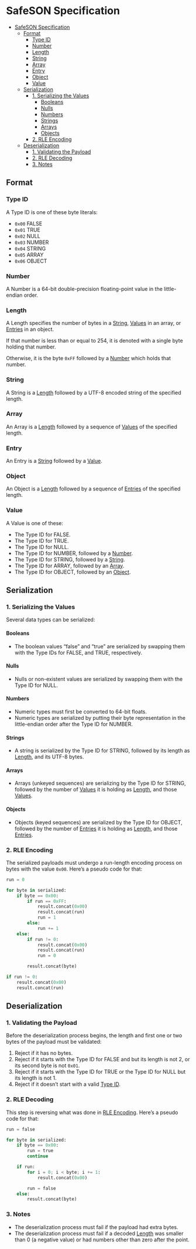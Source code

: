 # SafeSON Specification

- [SafeSON Specification](#safeson-specification)
  - [Format](#format)
    - [Type ID](#type-id)
    - [Number](#number)
    - [Length](#length)
    - [String](#string)
    - [Array](#array)
    - [Entry](#entry)
    - [Object](#object)
    - [Value](#value)
  - [Serialization](#serialization)
    - [1. Serializing the Values](#1-serializing-the-values)
      - [Booleans](#booleans)
      - [Nulls](#nulls)
      - [Numbers](#numbers)
      - [Strings](#strings)
      - [Arrays](#arrays)
      - [Objects](#objects)
    - [2. RLE Encoding](#2-rle-encoding)
  - [Deserialization](#deserialization)
    - [1. Validating the Payload](#1-validating-the-payload)
    - [2. RLE Decoding](#2-rle-decoding)
    - [3. Notes](#3-notes)

## Format

### Type ID

A Type ID is one of these byte literals:

- `0x00` FALSE
- `0x01` TRUE
- `0x02` NULL
- `0x03` NUMBER
- `0x04` STRING
- `0x05` ARRAY
- `0x06` OBJECT

### Number

A Number is a 64-bit double-precision floating-point value in the little-endian
order.

### Length

A Length specifies the number of bytes in a [String](#string), [Values](#value)
in an array, or [Entries](#value) in an object.

If that number is less than or equal to 254, it is denoted with a single byte
holding that number.

Otherwise, it is the byte `0xFF` followed by a [Number](#number) which holds
that number.

### String

A String is a [Length](#length) followed by a UTF-8 encoded string of the
specified length.

### Array

An Array is a [Length](#length) followed by a sequence of [Values](#entry) of
the specified length.

### Entry

An Entry is a [String](#string) followed by a [Value](#value).

### Object

An Object is a [Length](#length) followed by a sequence of [Entries](#entry) of
the specified length.

### Value

A Value is one of these:

- The Type ID for FALSE.
- The Type ID for TRUE.
- The Type ID for NULL.
- The Type ID for NUMBER, followed by a [Number](#number).
- The Type ID for STRING, followed by a [String](#string).
- The Type ID for ARRAY, followed by an [Array](#array).
- The Type ID for OBJECT, followed by an [Object](#object).

## Serialization

### 1. Serializing the Values

Several data types can be serialized:

#### Booleans

- The boolean values “false” and “true” are serialized by swapping them with the
  Type IDs for FALSE, and TRUE, respectively.

#### Nulls

- Nulls or non-existent values are serialized by swapping them with the Type ID
  for NULL.

#### Numbers

- Numeric types must first be converted to 64-bit floats.
- Numeric types are serialized by putting their byte representation in the
  little-endian order after the Type ID for NUMBER.

#### Strings

- A string is serialized by the Type ID for STRING, followed by its length as
  [Length](#length), and its UTF-8 bytes.

#### Arrays

- Arrays (unkeyed sequences) are serializing by the Type ID for STRING, followed
  by the number of [Values](#value) it is holding as [Length](#length), and
  those [Values](#value).

#### Objects

- Objects (keyed sequences) are serialized by the Type ID for OBJECT, followed
  by the number of [Entries](#entry) it is holding as [Length](#length), and
  those [Entries](#entry).

### 2. RLE Encoding

The serialized payloads must undergo a run-length encoding process on bytes with
the value `0x00`. Here’s a pseudo code for that:

```python
run = 0

for byte in serialized:
    if byte == 0x00:
        if run == 0xFF:
            result.concat(0x00)
            result.concat(run)
            run = 1
        else:
            run += 1
    else:
        if run != 0:
            result.concat(0x00)
            result.concat(run)
            run = 0

        result.concat(byte)

if run != 0:
    result.concat(0x00)
    result.concat(run)
```

## Deserialization

### 1. Validating the Payload

Before the deserialization process begins, the length and first one or two bytes
of the payload must be validated:

1. Reject if it has no bytes.
2. Reject if it starts with the Type ID for FALSE and but its length is not 2,
   or its second byte is not `0x01`.
3. Reject if it starts with the Type ID for TRUE or the Type ID for NULL but its
   length is not 1.
4. Reject if it doesn’t start with a valid [Type ID](#type-id).

### 2. RLE Decoding

This step is reversing what was done in [RLE Encoding](#2-rle-encoding). Here’s
a pseudo code for that:

```python
run = false

for byte in serialized:
    if byte == 0x00:
        run = true
        continue

    if run:
        for i = 0; i < byte; i += 1:
            result.concat(0x00)

        run = false
    else:
        result.concat(byte)
```

### 3. Notes

- The deserialization process must fail if the payload had extra bytes.
- The deserialization process must fail if a decoded [Length](#length) was
  smaller than 0 (a negative value) or had numbers other than zero after the
  point.
